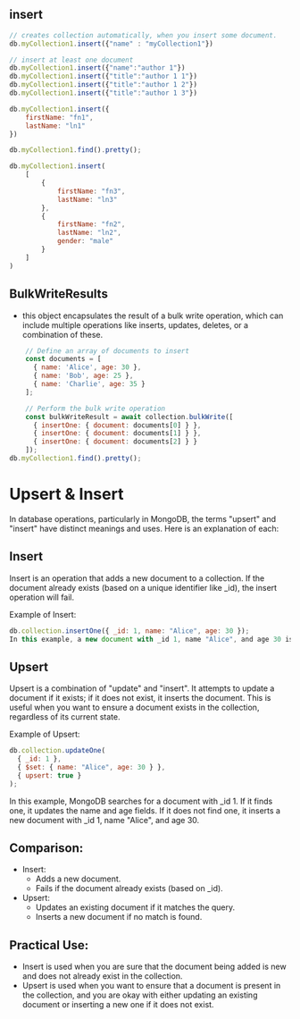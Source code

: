 ## insert 
```js
// creates collection automatically, when you insert some document.
db.myCollection1.insert({"name" : "myCollection1"})  

// insert at least one document
db.myCollection1.insert({"name":"author 1"})  
db.myCollection1.insert({"title":"author 1 1"})
db.myCollection1.insert({"title":"author 1 2"})
db.myCollection1.insert({"title":"author 1 3"})

db.myCollection1.insert({
	firstName: "fn1",
	lastName: "ln1"
})

db.myCollection1.find().pretty();

db.myCollection1.insert(
	[
		{
			firstName: "fn3",
			lastName: "ln3"
		},
		{
			firstName: "fn2",
			lastName: "ln2",
			gender: "male"
		}
	]
)
```

## BulkWriteResults
- this object encapsulates the result of a bulk write operation, which can include multiple operations like inserts, updates, deletes, or a combination of these.
```js
    // Define an array of documents to insert
    const documents = [
      { name: 'Alice', age: 30 },
      { name: 'Bob', age: 25 },
      { name: 'Charlie', age: 35 }
    ];

    // Perform the bulk write operation
    const bulkWriteResult = await collection.bulkWrite([
      { insertOne: { document: documents[0] } },
      { insertOne: { document: documents[1] } },
      { insertOne: { document: documents[2] } }
    ]);
db.myCollection1.find().pretty();
```

# Upsert & Insert
In database operations, particularly in MongoDB, the terms "upsert" and "insert" have distinct meanings and uses. Here is an explanation of each:

## Insert
Insert is an operation that adds a new document to a collection. If the document already exists (based on a unique identifier like _id), the insert operation will fail.

Example of Insert:
```javascript
db.collection.insertOne({ _id: 1, name: "Alice", age: 30 });
In this example, a new document with _id 1, name "Alice", and age 30 is inserted into the collection. If a document with _id 1 already exists, this operation will result in an error.
```

## Upsert
Upsert is a combination of "update" and "insert". It attempts to update a document if it exists; if it does not exist, it inserts the document. This is useful when you want to ensure a document exists in the collection, regardless of its current state.

Example of Upsert:
```js
db.collection.updateOne(
  { _id: 1 },
  { $set: { name: "Alice", age: 30 } },
  { upsert: true }
);
```
In this example, MongoDB searches for a document with _id 1. If it finds one, it updates the name and age fields. If it does not find one, it inserts a new document with _id 1, name "Alice", and age 30.

## Comparison:
- Insert:
	- Adds a new document.
	- Fails if the document already exists (based on _id).
- Upsert:
	- Updates an existing document if it matches the query.
	- Inserts a new document if no match is found.

## Practical Use:
- Insert is used when you are sure that the document being added is new and does not already exist in the collection.
- Upsert is used when you want to ensure that a document is present in the collection, and you are okay with either updating an existing document or inserting a new one if it does not exist.